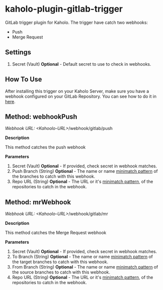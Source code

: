 # kaholo-plugin-gitlab-trigger
GitLab trigger plugin for Kaholo. The trigger have catch two webhooks:
- Push
- Merge Request

## Settings
1. Secret (Vault) **Optional** - Default secret to use to check in webhooks.

## How To Use
After installing this trigger on your Kaholo Server, make sure you have a webhook configured on your GitLab Repository.
You can see how to do it in [here](https://docs.gitlab.com/ee/user/project/integrations/webhooks.html).

## Method: webhookPush

*Webhook URL:* *\<Kahoolo-URL\>*/webhook/gitlab/push

**Description**

This method catches the push webhook

**Parameters**

1. Secret (Vault) **Optional** - If provided, check secret in webhook matches.
2. Push Branch (String) **Optional** - The name or name [minimatch pattern](https://github.com/isaacs/minimatch#readme) of the branches to catch with this webhook.
3. Repo URL (String) **Optional** - The URL or it's [minimatch pattern](https://github.com/isaacs/minimatch#readme), of the repositories to catch in the webhook.

## Method: mrWebhook
  
*Webhook URL:* *\<Kahoolo-URL\>*/webhook/gitlab/mr

**Description**

This method catches the Merge Request webhook

**Parameters**

1. Secret (Vault) **Optional** - If provided, check secret in webhook matches.
2. To Branch (String) **Optional** - The name or name [minimatch pattern](https://github.com/isaacs/minimatch#readme) of the target branches to catch with this webhook.
3. From Branch (String) **Optional** - The name or name [minimatch pattern](https://github.com/isaacs/minimatch#readme) of the source branches to catch with this webhook.
4. Repo URL (String) **Optional** - The URL or it's [minimatch pattern](https://github.com/isaacs/minimatch#readme), of the repositories to catch in the webhook.
